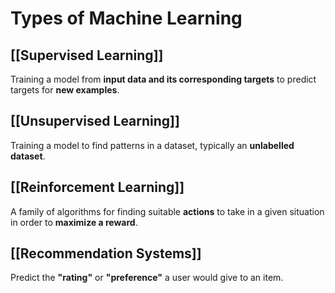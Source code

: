 # Types of Machine Learning

## [[Supervised Learning]]
Training a model from **input data and its corresponding targets** to predict targets for **new examples**.
## [[Unsupervised Learning]]
Training a model to find patterns in a dataset, typically an **unlabelled dataset**.
## [[Reinforcement Learning]]
A family of algorithms for finding suitable **actions** to take in a given situation in order to **maximize a reward**.
## [[Recommendation Systems]]
Predict the **"rating"** or **"preference"** a user would give to an item.
